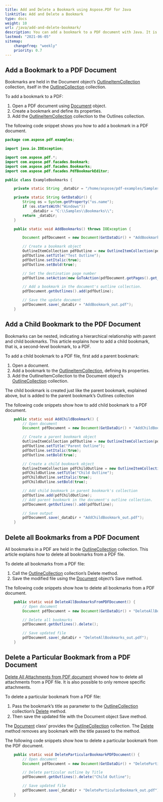 ```yaml
---
title: Add and Delete a Bookmark using Aspose.PDF for Java
linktitle: Add and Delete a Bookmark
type: docs
weight: 10
url: /java/add-and-delete-bookmark/
description: You can add a bookmark to a PDF document with Java. It is possible to delete all or particular bookmarks from a PDF document.
lastmod: "2021-06-05"
sitemap:
    changefreq: "weekly"
    priority: 0.7
---
```


## Add a Bookmark to a PDF Document

Bookmarks are held in the Document object’s [OutlineItemCollection](https://apireference.aspose.com/pdf/java/com.aspose.pdf/OutlineItemCollection) collection, itself in the [OutlineCollection](https://apireference.aspose.com/pdf/java/com.aspose.pdf/OutlineCollection) collection.

To add a bookmark to a PDF:

1. Open a PDF document using [Document](https://apireference.aspose.com/pdf/java/com.aspose.pdf/Document) object.
1. Create a bookmark and define its properties.
1. Add the [OutlineItemCollection](https://apireference.aspose.com/pdf/java/com.aspose.pdf/OutlineItemCollection) collection to the Outlines collection.

The following code snippet shows you how to add a bookmark in a PDF document.

```java
package com.aspose.pdf.examples;

import java.io.IOException;

import com.aspose.pdf.*;
import com.aspose.pdf.facades.Bookmark;
import com.aspose.pdf.facades.Bookmarks;
import com.aspose.pdf.facades.PdfBookmarkEditor;

public class ExampleBookmarks {

    private static String _dataDir = "/home/aspose/pdf-examples/Samples/Bookmarks/";

    private static String GetDataDir() {
        String os = System.getProperty("os.name");
        if (os.startsWith("Windows"))
            _dataDir = "C:\\Samples\\Bookmarks\\";
        return _dataDir;
    }

    public static void AddBookmarks() throws IOException {

        Document pdfDocument = new Document(GetDataDir() + "AddBookmark.pdf");

        // Create a bookmark object
        OutlineItemCollection pdfOutline = new OutlineItemCollection(pdfDocument.getOutlines());
        pdfOutline.setTitle("Test Outline");
        pdfOutline.setItalic(true);
        pdfOutline.setBold(true);

        // Set the destination page number
        pdfOutline.setAction(new GoToAction(pdfDocument.getPages().get_Item(2)));

        // Add a bookmark in the document's outline collection.
        pdfDocument.getOutlines().add(pdfOutline);

        // Save the update document
        pdfDocument.save(_dataDir + "AddBookmark_out.pdf");
    }
```

## Add a Child Bookmark to the PDF Document

Bookmarks can be nested, indicating a hierarchical relationship with parent and child bookmarks. This article explains how to add a child bookmark, that is, a second-level bookmark, to a PDF.

To add a child bookmark to a PDF file, first add a parent bookmark:

1. Open a document.
1. Add a bookmark to the [OutlineItemCollection](https://apireference.aspose.com/pdf/java/com.aspose.pdf/OutlineItemCollection), defining its properties.
1. Add the OutlineItemCollection to the Document object’s [OutlineCollection](https://apireference.aspose.com/pdf/java/com.aspose.pdf/OutlineCollection) collection.

The child bookmark is created just like the parent bookmark, explained above, but is added to the parent bookmark’s Outlines collection

The following code snippets show how to add child bookmark to a PDF document.

```java
    public static void AddChildBookmark() {
        // Open document
        Document pdfDocument = new Document(GetDataDir() + "AddChildBookmark.pdf");

        // Create a parent bookmark object
        OutlineItemCollection pdfOutline = new OutlineItemCollection(pdfDocument.getOutlines());
        pdfOutline.setTitle("Parent Outline");
        pdfOutline.setItalic(true);
        pdfOutline.setBold(true);

        // Create a child bookmark object
        OutlineItemCollection pdfChildOutline = new OutlineItemCollection(pdfDocument.getOutlines());
        pdfChildOutline.setTitle("Child Outline");
        pdfChildOutline.setItalic(true);
        pdfChildOutline.setBold(true);

        // Add child bookmark in parent bookmark's collection
        pdfOutline.add(pdfChildOutline);
        // Add parent bookmark in the document's outline collection.
        pdfDocument.getOutlines().add(pdfOutline);

        // Save output
        pdfDocument.save(_dataDir + "AddChildBookmark_out.pdf");
    }
```

## Delete all Bookmarks from a PDF Document

All bookmarks in a PDF are held in the [OutlineCollection](https://apireference.aspose.com/pdf/java/com.aspose.pdf/OutlineCollection) collection. This article explains how to delete all bookmarks from a PDF file.

To delete all bookmarks from a PDF file:

1. Call the [OutlineCollection](https://apireference.aspose.com/pdf/java/com.aspose.pdf/OutlineCollection) collection’s Delete method.
1. Save the modified file using the [Document](https://apireference.aspose.com/pdf/java/com.aspose.pdf/Document) object’s Save method.

The following code snippets show how to delete all bookmarks from a PDF document.

```java
    public static void DeleteAllBookmarksFromPDFDocument() {
        // Open document
        Document pdfDocument = new Document(GetDataDir() + "DeleteAllBookmarks.pdf");

        // Delete all bookmarks
        pdfDocument.getOutlines().delete();

        // Save updated file
        pdfDocument.save(_dataDir + "DeleteAllBookmarks_out.pdf");
    }
```

## Delete a Particular Bookmark from a PDF Document

[Delete All Attachments from PDF document](https://docs.aspose.com/pdf/java/working-with-attachments/) showed how to delete all attachments from a PDF file. It is also possible to only remove specific attachments.

To delete a particular bookmark from a PDF file:

1. Pass the bookmark’s title as parameter to the [OutlineCollection](https://apireference.aspose.com/pdf/java/com.aspose.pdf/OutlineCollection) collection’s [Delete](https://apireference.aspose.com/pdf/java/com.aspose.pdf/OutlineCollection#delete--) method.
1. Then save the updated file with the Document object Save method.

The [Document](https://apireference.aspose.com/pdf/java/com.aspose.pdf/Document) class’ provides the [OutlineCollection](https://apireference.aspose.com/pdf/java/com.aspose.pdf/OutlineCollection) collection. The [Delete](https://apireference.aspose.com/pdf/java/com.aspose.pdf/OutlineCollection#delete--) method removes any bookmark with the title passed to the method.

The following code snippets show how to delete a particular bookmark from the PDF document.

```java
    public static void DeleteParticularBookmarkPDFDocument() {
        // Open document
        Document pdfDocument = new Document(GetDataDir() + "DeleteParticularBookmark.pdf");

        // Delete particular outline by Title
        pdfDocument.getOutlines().delete("Child Outline");

        // Save updated file
        pdfDocument.save(_dataDir + "DeleteParticularBookmark_out.pdf");
    }
```
